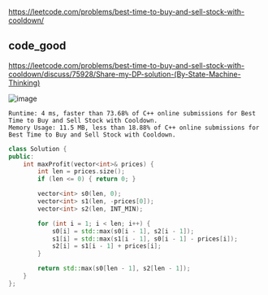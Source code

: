 
https://leetcode.com/problems/best-time-to-buy-and-sell-stock-with-cooldown/


## code_good

https://leetcode.com/problems/best-time-to-buy-and-sell-stock-with-cooldown/discuss/75928/Share-my-DP-solution-(By-State-Machine-Thinking)  


![image](https://assets.leetcode.com/users/npvinhphat/image_1560663201.png)


```
Runtime: 4 ms, faster than 73.68% of C++ online submissions for Best Time to Buy and Sell Stock with Cooldown.
Memory Usage: 11.5 MB, less than 18.88% of C++ online submissions for Best Time to Buy and Sell Stock with Cooldown.
```

```cpp
class Solution {
public:
    int maxProfit(vector<int>& prices) {
        int len = prices.size();
        if (len <= 0) { return 0; }

        vector<int> s0(len, 0);
        vector<int> s1(len, -prices[0]);
        vector<int> s2(len, INT_MIN);

        for (int i = 1; i < len; i++) {
            s0[i] = std::max(s0[i - 1], s2[i - 1]);
            s1[i] = std::max(s1[i - 1], s0[i - 1] - prices[i]);
            s2[i] = s1[i - 1] + prices[i];
        }

        return std::max(s0[len - 1], s2[len - 1]);
    }
};
```
